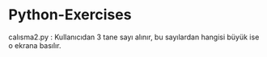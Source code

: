 # Python-Exercises
calısma2.py :
Kullanıcıdan 3 tane sayı alınır, bu sayılardan hangisi büyük ise o ekrana basılır.

